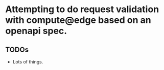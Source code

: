 # Attempting to do request validation with compute@edge based on an openapi spec.

## TODOs
* Lots of things.
